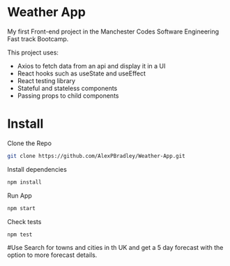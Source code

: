 # Weather App

My first Front-end project in the Manchester Codes Software Engineering Fast track Bootcamp.

This project uses: 
- Axios to fetch data from an api and display it in a UI
- React hooks such as useState and useEffect
- React testing library
- Stateful and stateless components
- Passing props to child components

# Install
Clone the Repo
```bash
git clone https://github.com/AlexPBradley/Weather-App.git
```
Install dependencies
```bash
npm install
```
Run App
```bash
npm start
```
Check tests
```bash
npm test
```

#Use
Search for towns and cities in th UK and get a 5 day forecast with the option to more forecast details.

